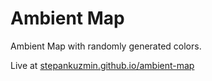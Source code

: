 # Ambient Map

Ambient Map with randomly generated colors.

Live at [stepankuzmin.github.io/ambient-map](http://stepankuzmin.github.io/ambient-map)